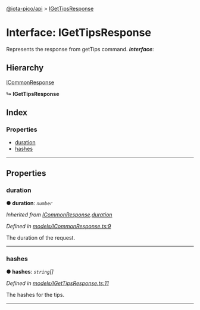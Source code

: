[@iota-pico/api](../README.md) > [IGetTipsResponse](../interfaces/igettipsresponse.md)

# Interface: IGetTipsResponse

Represents the response from getTips command.
*__interface__*: 

## Hierarchy

 [ICommonResponse](icommonresponse.md)

**↳ IGetTipsResponse**

## Index

### Properties

* [duration](igettipsresponse.md#duration)
* [hashes](igettipsresponse.md#hashes)

---

## Properties

<a id="duration"></a>

###  duration

**● duration**: *`number`*

*Inherited from [ICommonResponse](icommonresponse.md).[duration](icommonresponse.md#duration)*

*Defined in [models/ICommonResponse.ts:9](https://github.com/iota-pico/api/blob/4db1362/src/models/ICommonResponse.ts#L9)*

The duration of the request.

___
<a id="hashes"></a>

###  hashes

**● hashes**: *`string`[]*

*Defined in [models/IGetTipsResponse.ts:11](https://github.com/iota-pico/api/blob/4db1362/src/models/IGetTipsResponse.ts#L11)*

The hashes for the tips.

___

